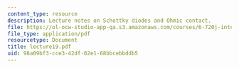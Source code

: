 ```yaml
---
content_type: resource
description: Lecture notes on Schottky diodes and Ohmic contact.
file: https://ol-ocw-studio-app-qa.s3.amazonaws.com/courses/6-720j-integrated-microelectronic-devices-spring-2007/98a09bf3cce342df02e168bbcebbddb5_lecture19.pdf
file_type: application/pdf
resourcetype: Document
title: lecture19.pdf
uid: 98a09bf3-cce3-42df-02e1-68bbcebbddb5
---
```

